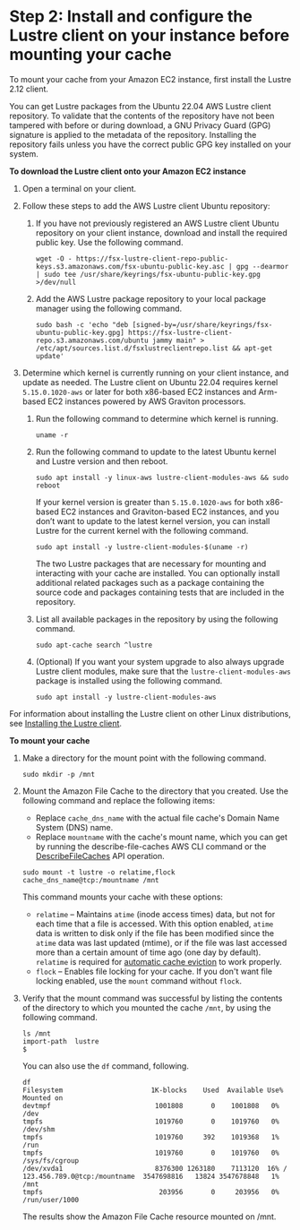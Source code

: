 # Step 2: Install and configure the Lustre client on your instance before mounting your cache<a name="getting-started-step2"></a>

To mount your cache from your Amazon EC2 instance, first install the Lustre 2\.12 client\.

You can get Lustre packages from the Ubuntu 22\.04 AWS Lustre client repository\. To validate that the contents of the repository have not been tampered with before or during download, a GNU Privacy Guard \(GPG\) signature is applied to the metadata of the repository\. Installing the repository fails unless you have the correct public GPG key installed on your system\.

**To download the Lustre client onto your Amazon EC2 instance**

1. Open a terminal on your client\.

1. Follow these steps to add the AWS Lustre client Ubuntu repository:

   1. If you have not previously registered an AWS Lustre client Ubuntu repository on your client instance, download and install the required public key\. Use the following command\.

      ```
      wget -O - https://fsx-lustre-client-repo-public-keys.s3.amazonaws.com/fsx-ubuntu-public-key.asc | gpg --dearmor | sudo tee /usr/share/keyrings/fsx-ubuntu-public-key.gpg >/dev/null
      ```

   1. Add the AWS Lustre package repository to your local package manager using the following command\.

      ```
      sudo bash -c 'echo "deb [signed-by=/usr/share/keyrings/fsx-ubuntu-public-key.gpg] https://fsx-lustre-client-repo.s3.amazonaws.com/ubuntu jammy main" > /etc/apt/sources.list.d/fsxlustreclientrepo.list && apt-get update'
      ```

1. Determine which kernel is currently running on your client instance, and update as needed\. The Lustre client on Ubuntu 22\.04 requires kernel `5.15.0.1020-aws` or later for both x86\-based EC2 instances and Arm\-based EC2 instances powered by AWS Graviton processors\.

   1. Run the following command to determine which kernel is running\.

      ```
      uname -r
      ```

   1. Run the following command to update to the latest Ubuntu kernel and Lustre version and then reboot\.

      ```
      sudo apt install -y linux-aws lustre-client-modules-aws && sudo reboot
      ```

       If your kernel version is greater than `5.15.0.1020-aws` for both x86\-based EC2 instances and Graviton\-based EC2 instances, and you don’t want to update to the latest kernel version, you can install Lustre for the current kernel with the following command\.

      ```
      sudo apt install -y lustre-client-modules-$(uname -r)
      ```

      The two Lustre packages that are necessary for mounting and interacting with your cache are installed\. You can optionally install additional related packages such as a package containing the source code and packages containing tests that are included in the repository\.

   1. List all available packages in the repository by using the following command\. 

      ```
      sudo apt-cache search ^lustre
      ```

   1. \(Optional\) If you want your system upgrade to also always upgrade Lustre client modules, make sure that the `lustre-client-modules-aws` package is installed using the following command\.

      ```
      sudo apt install -y lustre-client-modules-aws
      ```

For information about installing the Lustre client on other Linux distributions, see [Installing the Lustre client](install-lustre-client.md)\.

**To mount your cache**

1. Make a directory for the mount point with the following command\.

   ```
   sudo mkdir -p /mnt
   ```

1. Mount the Amazon File Cache to the directory that you created\. Use the following command and replace the following items:
   + Replace `cache_dns_name` with the actual file cache's Domain Name System \(DNS\) name\.
   + Replace `mountname` with the cache's mount name, which you can get by running the describe\-file\-caches AWS CLI command or the [DescribeFileCaches](https://docs.aws.amazon.com/fsx/latest/APIReference/API_DescribeFileCaches.html) API operation\.

   ```
   sudo mount -t lustre -o relatime,flock cache_dns_name@tcp:/mountname /mnt
   ```

    This command mounts your cache with these options:
   +  `relatime` – Maintains `atime` \(inode access times\) data, but not for each time that a file is accessed\. With this option enabled, `atime` data is written to disk only if the file has been modified since the `atime` data was last updated \(mtime\), or if the file was last accessed more than a certain amount of time ago \(one day by default\)\. `relatime` is required for [automatic cache eviction](cache-eviction.md#auto-cache-eviction) to work properly\.
   +  `flock` – Enables file locking for your cache\. If you don't want file locking enabled, use the `mount` command without `flock`\.

1. Verify that the mount command was successful by listing the contents of the directory to which you mounted the cache `/mnt`, by using the following command\.

   ```
   ls /mnt
   import-path  lustre
   $
   ```

   You can also use the `df` command, following\.

   ```
   df
   Filesystem                      1K-blocks    Used  Available Use% Mounted on
   devtmpf                          1001808       0    1001808   0% /dev
   tmpfs                            1019760       0    1019760   0% /dev/shm
   tmpfs                            1019760     392    1019368   1% /run
   tmpfs                            1019760       0    1019760   0% /sys/fs/cgroup
   /dev/xvda1                       8376300 1263180    7113120  16% /
   123.456.789.0@tcp:/mountname  3547698816   13824 3547678848   1% /mnt
   tmpfs                             203956       0     203956   0% /run/user/1000
   ```

   The results show the Amazon File Cache resource mounted on /mnt\.